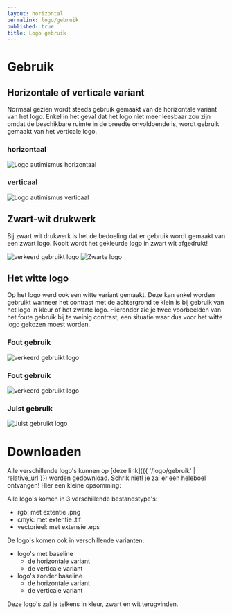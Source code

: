 ```yaml
---
layout: horizontal
permalink: logo/gebruik
published: true
title: Logo gebruik
---
```


# Gebruik

## Horizontale of verticale variant
Normaal gezien wordt steeds gebruik gemaakt van de horizontale variant van het logo. Enkel in het geval dat het logo niet meer leesbaar zou zijn omdat de beschikbare ruimte in de breedte onvoldoende is, wordt gebruik gemaakt van het verticale logo.

<h3>horizontaal</h3>
<img src="../assets/images/Logo/logo-hor.png" alt="Logo autimismus horizontaal">


<h3>verticaal</h3>
<img src="../assets/images/Logo/logo.png" alt="Logo autimismus verticaal">

## Zwart-wit drukwerk
Bij zwart wit drukwerk is het de bedoeling dat er gebruik wordt gemaakt van een zwart logo. Nooit wordt het gekleurde logo in zwart wit afgedrukt!

<img src="../assets/images/Logo/zwartwit.png" alt="verkeerd gebruikt logo">

<img src="../assets/images/Logo/logozwart.png" alt="Zwarte logo">


## Het witte logo
Op het logo werd ook een witte variant gemaakt. Deze kan enkel worden gebruikt wanneer het contrast met de achtergrond te klein is bij gebruik van het logo in kleur of het zwarte logo. Hieronder zie je twee voorbeelden van het foute gebruik bij te weinig contrast, een situatie waar dus voor het witte logo gekozen moest worden.

<h3>Fout gebruik</h3>
<img src="../assets/images/Logo/logo-fout-contrast.png" alt="verkeerd gebruikt logo" class="w-50">

<h3>Fout gebruik</h3>
<img src="../assets/images/Logo/logo-fout-contrast2.png" alt="verkeerd gebruikt logo" class="w-50">

<h3>Juist gebruik</h3>
<img src="../assets/images/Logo/logo-juist-contrast.png" alt="Juist gebruikt logo" class="w-50">




# Downloaden
Alle verschillende logo's kunnen op [deze link]({{ '/logo/gebruik' | relative_url }}) worden gedownload. Schrik niet! je zal er een heleboel ontvangen!
Hier een kleine opsomming:

Alle logo's komen in 3 verschillende bestandstype's:
- rgb: met extentie .png
- cmyk: met extentie .tif
- vectorieel: met extensie .eps


De logo's komen ook in verschillende varianten:
- logo's met baseline
    - de horizontale variant 
    - de verticale variant
- logo's zonder baseline
    - de horizontale variant 
    - de verticale variant

Deze logo's zal je telkens in kleur, zwart en wit terugvinden.
